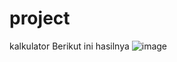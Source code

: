 # project
kalkulator
Berikut ini hasilnya
![image](https://github.com/user-attachments/assets/14edf0a2-8fda-498e-b606-7a4b33393256)


